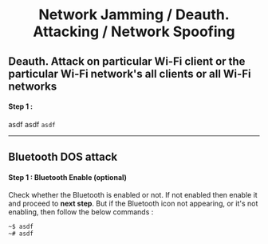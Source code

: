 <h1 align="center">Network Jamming / Deauth. Attacking / Network Spoofing</h1>

## Deauth. Attack on particular Wi-Fi client or the particular Wi-Fi network's all clients or all Wi-Fi networks




#### Step 1 : 
asdf asdf
`asdf`



---


## Bluetooth DOS attack

#### Step 1 : Bluetooth Enable (optional)
Check whether the Bluetooth is enabled or not. If not enabled then enable it and proceed to **next step**. But if the Bluetooth icon not appearing, or it's not enabling, then follow the below commands :   
```
~$ asdf
~# asdf
```

